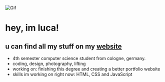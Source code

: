 ![Gif](https://user-images.githubusercontent.com/74038190/212284136-03988914-d899-44b4-b1d9-4eeccf656e44.gif)

# hey, im luca!
## u can find all my stuff on my [website](https://lucakursawe.xyz)
- 4th semester computer science student from cologne, germany.
- coding, design, photography, lifting
- working on: finishing this degree and creating a better portfolio website
- skills im working on right now:  HTML, CSS and JavaScript

